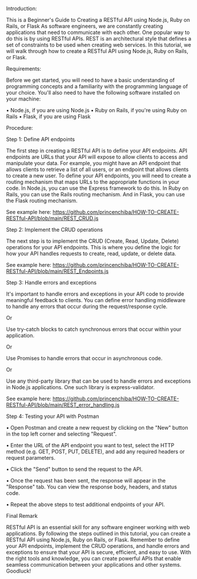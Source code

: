 

Introduction:

This is a Beginner's Guide to Creating a RESTful API using Node.js, Ruby on Rails, or Flask
As software engineers, we are constantly creating applications that need to communicate with each other. One popular way to do this is by using RESTful APIs. REST is an architectural style that defines a set of constraints to be used when creating web services. In this tutorial, we will walk through how to create a RESTful API using Node.js, Ruby on Rails, or Flask.

Requirements: 

Before we get started, you will need to have a basic understanding of programming concepts and a familiarity with the programming language of your choice. You'll also need to have the following software installed on your machine:

•	Node.js, if you are using Node.js
•	Ruby on Rails, if you're using Ruby on Rails
•	Flask, if you are using Flask


Procedure: 

Step 1: Define API endpoints

The first step in creating a RESTful API is to define your API endpoints. API endpoints are URLs that your API will expose to allow clients to access and manipulate your data. For example, you might have an API endpoint that allows clients to retrieve a list of all users, or an endpoint that allows clients to create a new user. To define your API endpoints, you will need to create a routing mechanism that maps URLs to the appropriate functions in your code. In Node.js, you can use the Express framework to do this. In Ruby on Rails, you can use the Rails routing mechanism. And in Flask, you can use the Flask routing mechanism.


See example here: https://github.com/princenchiba/HOW-TO-CREATE-RESTful-API/blob/main/REST_CRUD.js 


Step 2: Implement the CRUD operations

The next step is to implement the CRUD (Create, Read, Update, Delete) operations for your API endpoints. This is where you define the logic for how your API handles requests to create, read, update, or delete data.

See example here: https://github.com/princenchiba/HOW-TO-CREATE-RESTful-API/blob/main/REST_Endpoints.js 


Step 3: Handle errors and exceptions

It's important to handle errors and exceptions in your API code to provide meaningful feedback to clients. 
You can define error handling middleware to handle any errors that occur during the request/response cycle.

Or 

Use try-catch blocks to catch synchronous errors that occur within your application.

Or 

Use Promises to handle errors that occur in asynchronous code.

Or

Use any third-party library that can be used to handle errors and exceptions in Node.js applications. One such library is express-validator.

See example here: https://github.com/princenchiba/HOW-TO-CREATE-RESTful-API/blob/main/REST_error_handling.js 



Step 4: Testing your API with Postman

•	Open Postman and create a new request by clicking on the "New" button in the top left corner and selecting "Request".

•	Enter the URL of the API endpoint you want to test, select the HTTP method (e.g. GET, POST, PUT, DELETE), and add any required headers or request parameters.

•	Click the "Send" button to send the request to the API.

•	Once the request has been sent, the response will appear in the "Response" tab. You can view the response body, headers, and status code.

•	Repeat the above steps to test additional endpoints of your API.





Final Remark

RESTful API is an essential skill for any software engineer working with web applications. By following the steps outlined in this tutorial, you can create a RESTful API using Node.js, Ruby on Rails, or Flask. Remember to define your API endpoints, implement the CRUD operations, and handle errors and exceptions to ensure that your API is secure, efficient, and easy to use. With the right tools and knowledge, you can create powerful APIs that enable seamless communication between your applications and other systems. Goodluck!
